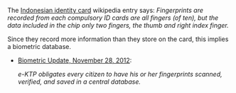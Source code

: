The [Indonesian identity card](https://en.wikipedia.org/wiki/Indonesian_identity_card) wikipedia entry says:
*Fingerprints are recorded from each compulsory ID cards are all fingers
(of ten), but the data included in the chip only two fingers, the thumb and right index finger.*

Since they record more information than they store on the card, this implies
a biometric database.

* [Biometric Update, November 28, 2012](https://archive.today/jEocB#selection-943.42-943.155):

  *e-KTP obligates every citizen to have his or her fingerprints scanned,
  verified, and saved in a central database.*
